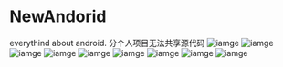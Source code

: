 # NewAndorid
everythind about android.
分个人项目无法共享源代码
![iamge](https://github.com/991518961/NewAndorid/blob/master/Screenshot_2017-09-23-09-41-43.png)
![iamge](https://github.com/991518961/NewAndorid/blob/master/Screenshot_2017-09-04-20-18-46.png)
![iamge](https://github.com/991518961/NewAndorid/blob/master/Screenshot_2017-09-19-20-37-06.png)
![iamge](https://github.com/991518961/NewAndorid/blob/master/Screenshot_2017-09-19-20-37-26.png)
![iamge](https://github.com/991518961/NewAndorid/blob/master/Screenshot_2017-09-19-20-37-35.png)
![iamge](https://github.com/991518961/NewAndorid/blob/master/Screenshot_2017-09-23-09-38-43.png)
![iamge](https://github.com/991518961/NewAndorid/blob/master/Screenshot_2017-09-23-09-40-29.png)
![iamge](https://github.com/991518961/NewAndorid/blob/master/Screenshot_2017-09-23-09-41-11.png)
![iamge](https://github.com/991518961/NewAndorid/blob/master/Screenshot_2017-09-23-09-41-55.png)
